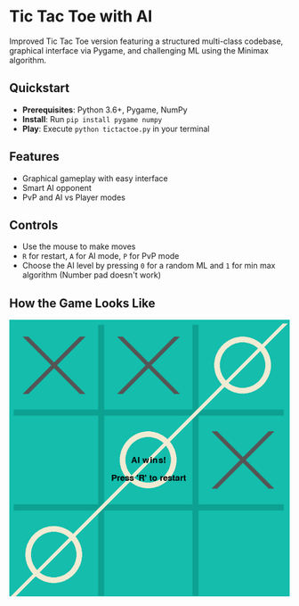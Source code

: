 # Tic Tac Toe with AI

Improved Tic Tac Toe version featuring a structured multi-class codebase, graphical interface via Pygame, and challenging ML using the Minimax algorithm.

## Quickstart

- **Prerequisites**: Python 3.6+, Pygame, NumPy
- **Install**: Run `pip install pygame numpy`
- **Play**: Execute `python tictactoe.py` in your terminal

## Features

- Graphical gameplay with easy interface
- Smart AI opponent
- PvP and AI vs Player modes

## Controls

- Use the mouse to make moves
- `R` for restart, `A` for AI mode, `P` for PvP mode
- Choose the AI level by pressing `0` for a random ML and `1` for min max algorithm (Number pad doesn't work)

## How the Game Looks Like

![Alt text for the image](/Game_Photo1.png)
